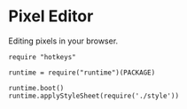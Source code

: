 Pixel Editor
============

Editing pixels in your browser.

    require "hotkeys"

    runtime = require("runtime")(PACKAGE)

    runtime.boot()
    runtime.applyStyleSheet(require('./style'))
